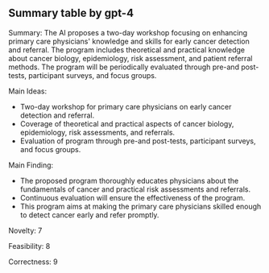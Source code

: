 ## Summary table by gpt-4
Summary: 
The AI proposes a two-day workshop focusing on enhancing primary care physicians' knowledge and skills for early cancer detection and referral. The program includes theoretical and practical knowledge about cancer biology, epidemiology, risk assessment, and patient referral methods. The program will be periodically evaluated through pre-and post-tests, participant surveys, and focus groups.

Main Ideas: 
- Two-day workshop for primary care physicians on early cancer detection and referral.
- Coverage of theoretical and practical aspects of cancer biology, epidemiology, risk assessments, and referrals.
- Evaluation of program through pre-and post-tests, participant surveys, and focus groups.

Main Finding:
- The proposed program thoroughly educates physicians about the fundamentals of cancer and practical risk assessments and referrals.
- Continuous evaluation will ensure the effectiveness of the program.
- This program aims at making the primary care physicians skilled enough to detect cancer early and refer promptly.

Novelty: 
7

Feasibility: 
8

Correctness: 
9
